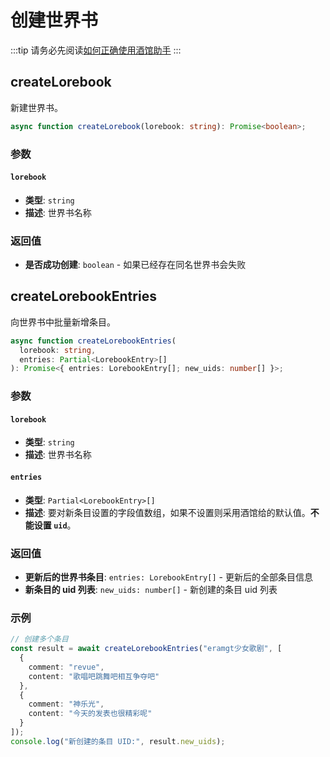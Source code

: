 # 创建世界书

:::tip
请务必先阅读[如何正确使用酒馆助手](/guide/基本用法/如何正确使用酒馆助手.md)
:::

<CustomTOC />

## createLorebook

新建世界书。

```typescript
async function createLorebook(lorebook: string): Promise<boolean>;
```

### 参数

#### `lorebook`

- **类型**: `string`
- **描述**: 世界书名称

### 返回值

- **是否成功创建**: `boolean` - 如果已经存在同名世界书会失败

## createLorebookEntries

向世界书中批量新增条目。

```typescript
async function createLorebookEntries(
  lorebook: string,
  entries: Partial<LorebookEntry>[]
): Promise<{ entries: LorebookEntry[]; new_uids: number[] }>;
```

### 参数

#### `lorebook`

- **类型**: `string`
- **描述**: 世界书名称

#### `entries`

- **类型**: `Partial<LorebookEntry>[]`
- **描述**: 要对新条目设置的字段值数组，如果不设置则采用酒馆给的默认值。**不能设置 `uid`**。

### 返回值

- **更新后的世界书条目**: `entries: LorebookEntry[]` - 更新后的全部条目信息
- **新条目的 uid 列表**: `new_uids: number[]` - 新创建的条目 uid 列表

### 示例

```typescript
// 创建多个条目
const result = await createLorebookEntries("eramgt少女歌剧", [
  {
    comment: "revue",
    content: "歌唱吧跳舞吧相互争夺吧"
  },
  {
    comment: "神乐光",
    content: "今天的发表也很精彩呢"
  }
]);
console.log("新创建的条目 UID:", result.new_uids);
```
